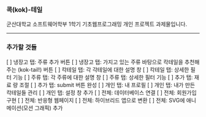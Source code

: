 ### 콕(kok)-테일

군산대학교 소프트웨어학부 1학기 기초웹프로그래밍 개인 프로젝트 과제물입니다.

---

### 추가할 것들

[ ] 냉장고 탭: 주류 추가 버튼
[ ] 냉장고 탭: 가지고 있는 주류 바탕으로 칵테일을 추천해주는 (kok-tail!) 버튼
[ ] 칵테일 탭: 각 각테일에 대한 설명 창
[ ] 칵테일 탭: 상세한 필터 기능
[ ] 주류 탭: 각 주류에 대한 설명 창
[ ] 주류 탭: 상세한 필터 기능
[ ] 추가 탭: 재료 량 조절
[ ] 추가 탭: submit 버튼 완성
[ ] 개인 탭: 내 프로필
[ ] 개인 탭: 내가 만든 칵테일들 관리
[ ] 개인 탭: 설정 창 추가
[ ] 전체: 데이터베이스 연결
[ ] 전체: 회원가입 구현
[ ] 전체: 반응형 웹페이지
[ ] 전체: 하이브리드 앱으로 변환
[ ] 전체: SVG에 애니메이션(모션 그래픽) 추가
